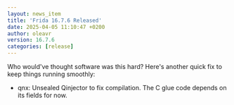 ```yaml
---
layout: news_item
title: 'Frida 16.7.6 Released'
date: 2025-04-05 11:10:47 +0200
author: oleavr
version: 16.7.6
categories: [release]
---
```


Who would've thought software was this hard? Here's another quick fix to keep
things running smoothly:

- qnx: Unsealed Qinjector to fix compilation. The C glue code depends on its
  fields for now.
